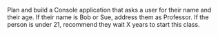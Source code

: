 Plan and build a Console application that asks a user for their name and their age. If their name is Bob or Sue, address them as Professor. 
If the person is under 21, recommend they wait X years to start this class.